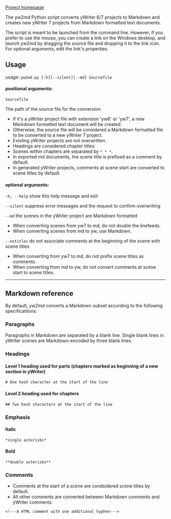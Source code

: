[Project homepage](https://peter88213.github.io/yw2md)


The yw2md Python script converts yWriter 6/7 projects to Markdown 
and creates new yWriter 7 projects from Markdown formatted text documents.

The script is meant to be launched from the command line. However, 
if you prefer to use the mouse, you can create a link on the Windows 
desktop, and launch yw2md by dragging the source file and dropping 
it to the link icon. For optional arguments, edit the link's properties.


## Usage
usage: `yw2md.py [-h][--silent][--md] Sourcefile`

#### positional arguments:

`Sourcefile` 

The path of the source file for the conversion. 

* If it's a yWriter project file with extension 'yw6' or 'yw7', 
a new Markdown formatted text document will be created.
* Otherwise, the source file will be considered a Markdown formatted file 
to be converted to a new yWriter 7 project. 
* Existing yWriter projects are not overwritten.
* Headings are considered chapter titles. 
* Scenes within chapters are separated by `* * *`. 
* In exported md documents, the scene title is prefixed as a comment by default.
* In generated yWriter projects, comments at scene start are converted to scene titles by default.


#### optional arguments:

`-h, --help`  show this help message and exit

`--silent`  suppress error messages and the request to confirm overwriting

`--md`  the scenes in the yWriter project are Markdown formatted

* When converting scenes from yw7 to md, do not double the linefeeds.
* When converting scenes from md to yw, use Markdown.

`--notitles`  do not associate comments at the beginning of the scene with scene titles

* When converting from yw7 to md, do not prefix scene titles as comments.
* When converting from md to yw, do not convert comments at scene start to scene titles.

- - -

## Markdown reference

By default,  _yw2md_  converts a Markdown subset according to the following specificatiions:

### Paragraphs

Paragraphs in Markdown are separated by a blank line.
Single blank lines in yWriter scenes are Markdown-encoded by three blank lines.

### Headings

#### Level 1 heading used for parts (chapters marked as  beginning of a new section in yWriter)
`# One hash character at the start of the line`

#### Level 2 heading used for chapters
`## Two hash characters at the start of the line`

### Emphasis

#### Italic 
`*single asterisks*`

#### Bold 
`**double asterisks**`

### Comments

* Comments at the start of a scene are condsidered scene titles by default.
* All other comments are converted between Markdown comments and yWriter comments.

`<!---A HTML comment with one additional hyphen--->`

